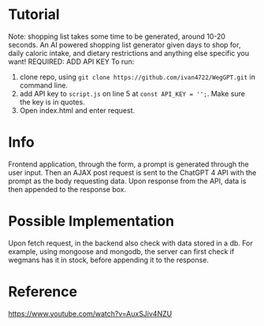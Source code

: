 # Tutorial
Note: shopping list takes some time to be generated, around 10-20 seconds. 
An AI powered shopping list generator given days to shop for, daily caloric intake, and dietary restrictions and anything else specific you want!
REQUIRED: ADD API KEY
To run:
1. clone repo, using ```git clone https://github.com/ivan4722/WegGPT.git``` in command line.
2. add API key to ```script.js``` on line 5 at ```const API_KEY = '';```. Make sure the key is in quotes.
3. Open index.html and enter request.

# Info
Frontend application, through the form, a prompt is generated through the user input. Then an AJAX post request is sent to the ChatGPT 4 API with the prompt as the body requesting data. Upon response from the API, data is then appended to the response box.

# Possible Implementation
Upon fetch request, in the backend also check with data stored in a db. For example, using mongoose and mongodb, the server can first check if wegmans has it in stock, before appending it to the response. 

# Reference
https://www.youtube.com/watch?v=AuxSJiv4NZU
